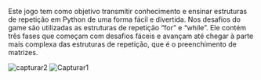 Este jogo tem como objetivo transmitir conhecimento e ensinar estruturas de repetição em Python de uma forma fácil e divertida. Nos desafios do game são utilizadas as estruturas de repetição “for” e “while”. Ele contém três fases que começam com desafios fáceis e avançam até chegar à parte mais complexa das estruturas de repetição, que é o preenchimento de matrizes.

![capturar2](https://github.com/user-attachments/assets/784d4390-9ca5-4b8b-bd63-7faf05efe526)
![Capturar1](https://github.com/user-attachments/assets/e7d0d591-7e1e-479f-bd36-792ad5ea6dc5)
